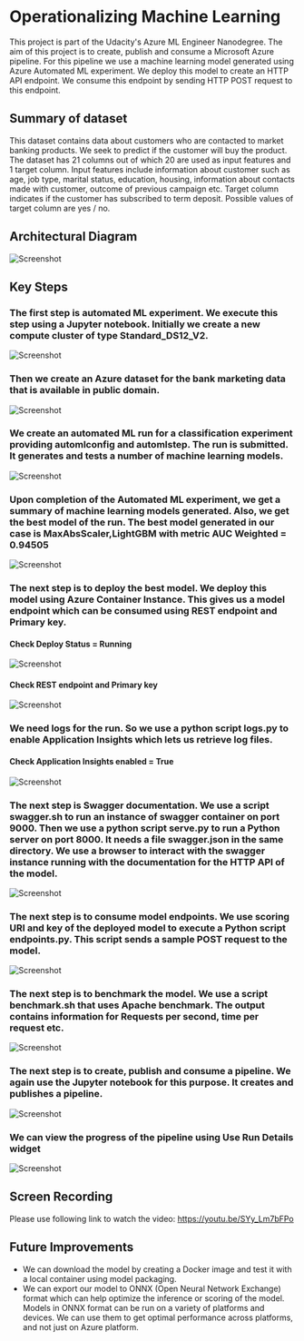 # Operationalizing Machine Learning

This project is part of the Udacity's Azure ML Engineer Nanodegree. The aim of this project is to create, publish and consume a Microsoft Azure pipeline. For this pipeline we use a machine learning model generated using Azure Automated ML experiment. We deploy this model to create an HTTP API endpoint. We consume this endpoint by sending HTTP POST request to this endpoint.

## Summary of dataset
This dataset contains data about customers who are contacted to market banking products. We seek to predict if the customer will buy the product. The dataset has 21 columns out of which 20 are used as input features and 1 target column. Input features include information about customer such as age, job type, marital status, education, housing, information about contacts made with customer, outcome of previous campaign etc. Target column indicates if the customer has subscribed to term deposit. Possible values of target column are yes / no.

## Architectural Diagram
![Screenshot](Screenshots/ArchitectureDiagram.png)

## Key Steps
###	The first step is automated ML experiment. We execute this step using a Jupyter notebook. Initially we create a new compute cluster of type Standard_DS12_V2.
![Screenshot](Screenshots/Compute.jpg)

###	Then we create an Azure dataset for the bank marketing data that is available in public domain.

![Screenshot](Screenshots/BankMarketingDataset.jpg)

###	We create an automated ML run for a classification experiment providing automlconfig and automlstep. The run is submitted. It generates and tests a number of machine learning models. 

![Screenshot](Screenshots/AutoMLmoduleCompleted.jpg)

###	Upon completion of the Automated ML experiment, we get a summary of machine learning models generated. Also, we get the best model of the run. The best model generated in our case is MaxAbsScaler,LightGBM with metric AUC Weighted = 0.94505

![Screenshot](Screenshots/BestModelSummary.jpg)

###	The next step is to deploy the best model. We deploy this model using Azure Container Instance. This gives us a model endpoint which can be consumed using REST endpoint and Primary key.

#### Check Deploy Status = Running
![Screenshot](Screenshots/BestModelDeployed.jpg)

#### Check REST endpoint and Primary key
![Screenshot](Screenshots/ConsumeModelEndpoint.jpg)

###	We need logs for the run. So we use a python script logs.py to enable Application Insights which lets us retrieve log files. 
#### Check Application Insights enabled = True
![Screenshot](Screenshots/EndpointApplicationInsightsEnabled.jpg)

###	The next step is Swagger documentation. We use a script swagger.sh to run an instance of swagger container on port 9000. Then we use a python script serve.py to run a Python server on port 8000. It needs a file swagger.json in the same directory. We use a browser to interact with the swagger instance running with the documentation for the HTTP API of the model.

![Screenshot](Screenshots/swagger1.jpg)

###	The next step is to consume model endpoints. We use scoring URI and key of the deployed model to execute a Python script endpoints.py. This script sends a sample POST request to the model. 

![Screenshot](Screenshots/endpointdotpy_output2.jpg)

###	The next step is to benchmark the model. We use a script benchmark.sh that uses Apache benchmark. The output contains information for Requests per second, time per request etc.

![Screenshot](Screenshots/benchmark3.jpg)

###	The next step is to create, publish and consume a pipeline. We again use the Jupyter notebook for this purpose.  It creates and publishes a pipeline. 

![Screenshot](Screenshots/pipelineInNotebook.jpg)

###	We can view the progress of the pipeline using Use Run Details widget

![Screenshot](Screenshots/pipelineInStudio.jpg)

## Screen Recording
Please use following link to watch the video:
https://youtu.be/SYy_Lm7bFPo


## Future Improvements
* We can download the model by creating a Docker image and test it with a local container using model packaging.
* We can export our model to ONNX (Open Neural Network Exchange) format which can help optimize the inference or scoring of the model. Models in ONNX format can be run on a variety of platforms and devices. We can use them to get optimal performance across platforms, and not just on Azure platform.
